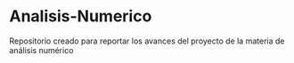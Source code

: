 # Analisis-Numerico
Repositorio creado para reportar los avances del proyecto de la materia de análisis numérico
